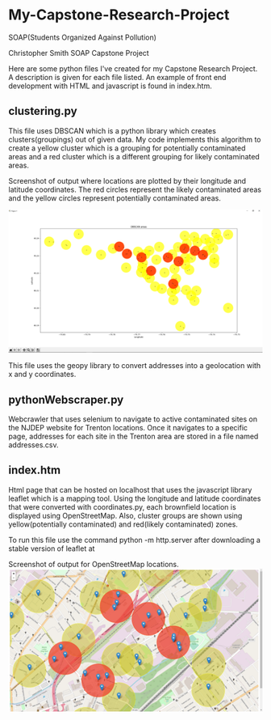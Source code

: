 # My-Capstone-Research-Project
SOAP(Students Organized Against Pollution)

Christopher Smith
SOAP Capstone Project

Here are some python files I've created for my Capstone Research Project.
A description is given for each file listed. An example of front end development with HTML and javascript is found in index.htm. 

## clustering.py

This file uses DBSCAN which is a python library which creates clusters(groupings) out of given data. My code implements this algorithm to create a yellow cluster which is a grouping for potentially contaminated areas and a red cluster which is a different grouping for likely contaminated areas.

Screenshot of output where locations are plotted by their longitude and latitude coordinates. The red circles represent the likely contaminated areas and the yellow circles represent potentially contaminated areas.

![Image of Clustering](https://github.com/TCNJsmithc69/My-Capstone-Research-Project/blob/main/images/clusteringAlgorithm.PNG)


This file uses the geopy library to convert addresses into a geolocation with x and y coordinates.

## pythonWebscraper.py

Webcrawler that uses selenium to navigate to active contaminated sites on the NJDEP website for Trenton locations. Once it navigates to a specific page, addresses for each site in the Trenton area are stored in a file named addresses.csv.

## index.htm

Html page that can be hosted on localhost that uses the javascript library leaflet which is a mapping tool. Using the longitude and latitude coordinates that were converted with coordinates.py, each brownfield location is displayed using OpenStreetMap. Also, cluster groups are shown using yellow(potentially contaminated) and red(likely contaminated) zones.

To run this file use the command python -m http.server after downloading a stable version of leaflet at 

Screenshot of output for OpenStreetMap locations.
![Image of OpenStreetMaps](https://github.com/TCNJsmithc69/My-Capstone-Research-Project/blob/main/images/clustersScreenshot.PNG)


